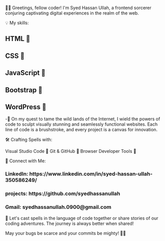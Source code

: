 👨‍💻 Greetings, fellow coder! I'm Syed Hassan Ullah, a frontend sorcerer conjuring captivating digital experiences in the realm of the web.

💡 My skills:

<h2>HTML 🧱</h2>
<h2>CSS 🎨</h2>
<h2>JavaScript 🚀</h2>
<h2>Bootstrap 🌈</h2>
<h2>WordPress 📝</h2>
-🚀 On my quest to tame the wild lands of the Internet, I wield the powers of code to sculpt visually stunning and seamlessly functional websites. Each line of code is a brushstroke, and every project is a canvas for innovation.


🛠️ Crafting Spells with:

Visual Studio Code 🔮
Git & GitHub 🧙
Browser Developer Tools 🔧


🔗 Connect with Me:

<h3>LinkedIn: https://www.linkedin.com/in/syed-hassan-ullah-350586249/</h3>
<h3>projects: https://github.com/syedhassanullah</h3>
<h3>Gmail: syedhassanullah.0900@gmail.com</h3>


💬 Let's cast spells in the language of code together or share stories of our coding adventures. The journey is always better when shared!

May your bugs be scarce and your commits be mighty! 🌈✨

